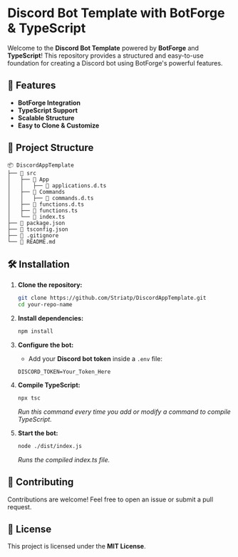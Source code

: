 # Discord Bot Template with BotForge & TypeScript

Welcome to the **Discord Bot Template** powered by **BotForge** and **TypeScript**! This repository provides a structured and easy-to-use foundation for creating a Discord bot using BotForge's powerful features.

## 🚀 Features
- **BotForge Integration**
- **TypeScript Support**
- **Scalable Structure**
- **Easy to Clone & Customize**

## 📂 Project Structure
```
📦 DiscordAppTemplate
├── 📂 src
│   ├── 📂 App
│   │   ├── 📄 applications.d.ts
│   ├── 📂 Commands
│   │   ├── 📄 commands.d.ts
│   ├── 📄 functions.d.ts
│   ├── 📄 functions.ts
│   └── 📄 index.ts
├── 📄 package.json
├── 📄 tsconfig.json
├── 📄 .gitignore
└── 📄 README.md
```

## 🛠️ Installation

1. **Clone the repository:**
   ```sh
   git clone https://github.com/Striatp/DiscordAppTemplate.git
   cd your-repo-name
   ```

2. **Install dependencies:**
   ```sh
   npm install
   ```

3. **Configure the bot:**
   - Add your **Discord bot token** inside a `.env` file:
   ```
   DISCORD_TOKEN=Your_Token_Here
   ```

4. **Compile TypeScript:**
   ```sh
   npx tsc
   ```
   _Run this command every time you add or modify a command to compile TypeScript._

5. **Start the bot:**
   ```sh
   node ./dist/index.js
   ```
    _Runs the compiled index.ts file._

## 📝 Contributing
Contributions are welcome! Feel free to open an issue or submit a pull request.

## 📜 License
This project is licensed under the **MIT License**.
